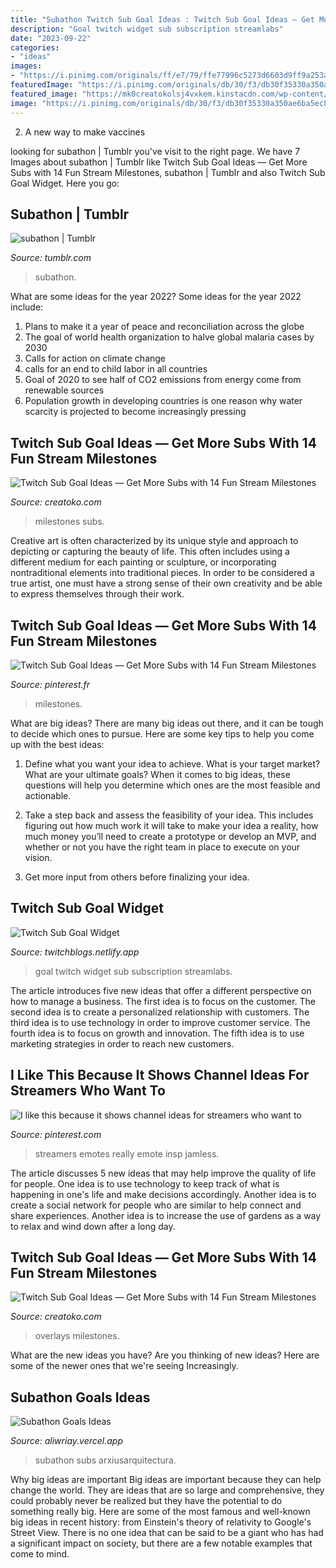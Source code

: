 ```yaml
---
title: "Subathon Twitch Sub Goal Ideas : Twitch Sub Goal Ideas — Get More Subs With 14 Fun Stream Milestones"
description: "Goal twitch widget sub subscription streamlabs"
date: "2023-09-22"
categories:
- "ideas"
images:
- "https://i.pinimg.com/originals/ff/e7/79/ffe77996c5273d6603d9ff9a253a5151.jpg"
featuredImage: "https://i.pinimg.com/originals/db/30/f3/db30f35330a350ae6ba5ec8a83babaea.jpg"
featured_image: "https://mk0creatokolsj4vxkem.kinstacdn.com/wp-content/uploads/2020/03/Twitch-Stream-Sub-Goal-Ideas-145x300.jpg"
image: "https://i.pinimg.com/originals/db/30/f3/db30f35330a350ae6ba5ec8a83babaea.jpg"
---
```



2. A new way to make vaccines 

	

		
looking for subathon | Tumblr you've visit to the right page. We have 7 Images about subathon | Tumblr like Twitch Sub Goal Ideas — Get More Subs with 14 Fun Stream Milestones, subathon | Tumblr and also Twitch Sub Goal Widget. Here you go:
		
    
## Subathon | Tumblr

<img loading=lazy src="https://64.media.tumblr.com/8199a6cf715a4f0d8f7800bb5723b500/tumblr_pou01tgGXP1wdjnumo1_500.png" onerror="this.onerror=null;this.src='https://tse4.mm.bing.net/th?id=OIP.6Wu1U3vkcsnzGfICqbYIrAHaJs&amp;pid=15.1';" alt="subathon | Tumblr">

_Source: tumblr.com_

>subathon. 

	

What are some ideas for the year 2022?
Some ideas for the year 2022 include:
1. Plans to make it a year of peace and reconciliation across the globe 
2. The goal of world health organization to halve global malaria cases by 2030 
3. Calls for action on climate change 
4. calls for an end to child labor in all countries 
5. Goal of 2020 to see half of CO2 emissions from energy come from renewable sources 
6. Population growth in developing countries is one reason why water scarcity is projected to become increasingly pressing 

    
## Twitch Sub Goal Ideas — Get More Subs With 14 Fun Stream Milestones

<img loading=lazy src="https://mk0creatokolsj4vxkem.kinstacdn.com/wp-content/uploads/2020/03/Twitch-Stream-Sub-Goal-Ideas-496x1024.jpg" onerror="this.onerror=null;this.src='https://tse2.mm.bing.net/th?id=OIP.vyfjrT5eViDjvawDZwKugAHaPS&amp;pid=15.1';" alt="Twitch Sub Goal Ideas — Get More Subs with 14 Fun Stream Milestones">

_Source: creatoko.com_

>milestones subs. 

	

Creative art is often characterized by its unique style and approach to depicting or capturing the beauty of life. This often includes using a different medium for each painting or sculpture, or incorporating nontraditional elements into traditional pieces. In order to be considered a true artist, one must have a strong sense of their own creativity and be able to express themselves through their work.

    
## Twitch Sub Goal Ideas — Get More Subs With 14 Fun Stream Milestones

<img loading=lazy src="https://i.pinimg.com/736x/4f/7f/e0/4f7fe071ce6596ebc8bb490b8d49fb39.jpg" onerror="this.onerror=null;this.src='https://tse1.mm.bing.net/th?id=OIP.nczWEZNekFJWrnnMGKmt0gHaPT&amp;pid=15.1';" alt="Twitch Sub Goal Ideas — Get More Subs with 14 Fun Stream Milestones">

_Source: pinterest.fr_

>milestones. 

	

What are big ideas?
There are many big ideas out there, and it can be tough to decide which ones to pursue. Here are some key tips to help you come up with the best ideas:
1. Define what you want your idea to achieve. What is your target market? What are your ultimate goals? When it comes to big ideas, these questions will help you determine which ones are the most feasible and actionable.

2. Take a step back and assess the feasibility of your idea. This includes figuring out how much work it will take to make your idea a reality, how much money you’ll need to create a prototype or develop an MVP, and whether or not you have the right team in place to execute on your vision.

3. Get more input from others before finalizing your idea.

    
## Twitch Sub Goal Widget

<img loading=lazy src="https://pbs.twimg.com/media/DgLgYPWX4AAo2Uw.jpg" onerror="this.onerror=null;this.src='https://tse2.mm.bing.net/th?id=OIP.rIVn_TWzvcGqfKD7HAoebQHaDx&amp;pid=15.1';" alt="Twitch Sub Goal Widget">

_Source: twitchblogs.netlify.app_

>goal twitch widget sub subscription streamlabs. 

	

The article introduces five new ideas that offer a different perspective on how to manage a business. The first idea is to focus on the customer. The second idea is to create a personalized relationship with customers. The third idea is to use technology in order to improve customer service. The fourth idea is to focus on growth and innovation. The fifth idea is to use marketing strategies in order to reach new customers.

    
## I Like This Because It Shows Channel Ideas For Streamers Who Want To

<img loading=lazy src="https://i.pinimg.com/originals/ff/e7/79/ffe77996c5273d6603d9ff9a253a5151.jpg" onerror="this.onerror=null;this.src='https://tse1.mm.bing.net/th?id=OIP.-FoNgkKsp9p3uJOnuyP-EgHaM_&amp;pid=15.1';" alt="I like this because it shows channel ideas for streamers who want to">

_Source: pinterest.com_

>streamers emotes really emote insp jamless. 

	

The article discusses 5 new ideas that may help improve the quality of life for people. One idea is to use technology to keep track of what is happening in one's life and make decisions accordingly. Another idea is to create a social network for people who are similar to help connect and share experiences. Another idea is to increase the use of gardens as a way to relax and wind down after a long day.

    
## Twitch Sub Goal Ideas — Get More Subs With 14 Fun Stream Milestones

<img loading=lazy src="https://mk0creatokolsj4vxkem.kinstacdn.com/wp-content/uploads/2020/03/Twitch-Stream-Sub-Goal-Ideas-145x300.jpg" onerror="this.onerror=null;this.src='https://tse4.mm.bing.net/th?id=OIP.SVY1oWN4EG2-iJwb30HCsgAAAA&amp;pid=15.1';" alt="Twitch Sub Goal Ideas — Get More Subs with 14 Fun Stream Milestones">

_Source: creatoko.com_

>overlays milestones. 

	

What are the new ideas you have?
Are you thinking of new ideas? Here are some of the newer ones that we're seeing Increasingly.

    
## Subathon Goals Ideas

<img loading=lazy src="https://i.pinimg.com/originals/db/30/f3/db30f35330a350ae6ba5ec8a83babaea.jpg" onerror="this.onerror=null;this.src='https://tse3.mm.bing.net/th?id=OIP.UGv0IRQjn5im4grSs78uDQHaFo&amp;pid=15.1';" alt="Subathon Goals Ideas">

_Source: aliwriay.vercel.app_

>subathon subs arxiusarquitectura. 

	

Why big ideas are important
Big ideas are important because they can help change the world. They are ideas that are so large and comprehensive, they could probably never be realized but they have the potential to do something really big. Here are some of the most famous and well-known big ideas in recent history: from Einstein's theory of relativity to Google's Street View. There is no one idea that can be said to be a giant who has had a significant impact on society, but there are a few notable examples that come to mind.

